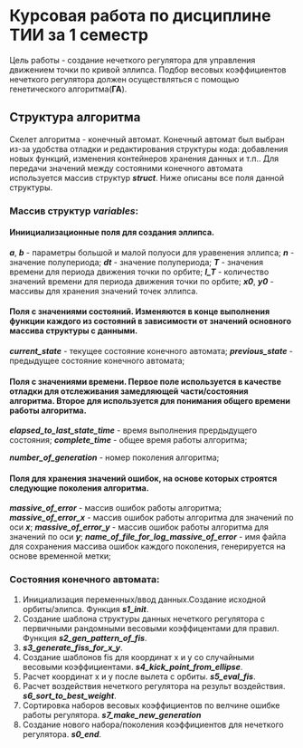# Курсовая работа по дисциплине ТИИ за 1 семестр

Цель работы - создание нечеткого регулятора для управления движением точки по кривой эллипса.
Подбор весовых коэффициентов нечеткого регулятора должен осуществляться с помощью генетического алгоритма(**ГА**).

## Структура алгоритма

Скелет алгоритма - конечный автомат. Конечный автомат был выбран из-за удобства отладки и редактирования структуры кода: добавления новых функций, изменения контейнеров хранения данных и т.п..
Для передачи значений между состояними конечного автомата используется массив структур ***struct***. Ниже описаны все поля данной структуры.

### Массив структур ***variables***:

#### Иниициализационные поля для создания эллипса.

***a***, ***b*** - параметры большой и малой полуоси для уравенения эллипса;
***n*** - значение полупериода;
***dt*** - значение полупериода;
***T*** - значения времени для периода движения точки по орбите;
***l_T*** - количество значений времени для периода движения точки по орбите;
***x0***, ***y0*** - массивы для хранения значений точек эллипса.

#### Поля с значениями состояний. Изменяются в конце выполнения функции каждого из состояний в зависимости от значений основного массива структуры с данными.

***current_state*** - текущее состояние конечного автомата;
***previous_state*** - предыдущее состояние конечного автомата;

#### Поля с значениями времени. Первое поле используется в качестве отладки для отслеживания замедляющей части/состояния алгоритма. Второе для используется для понимания общего времени работы алгоритма.

***elapsed_to_last_state_time*** - время выполнения прердыдущего состояния;
***complete_time*** - общее время работы алгоритма;

***number_of_generation*** - номер поколения алгоритма;

#### Поля для хранения значений ошибок, на основе которых строятся следующие поколения алгоритма.

***massive_of_error*** - массив ошибок работы алгоритма;
***massive_of_error_x*** - массив ошибок работы алгоритма для значений по оси ***x***;
***massive_of_error_y*** - массив ошибок работы алгоритма для значений по оси ***y***;
***name_of_file_for_log_massive_of_error*** - имя файла для сохранения
массива ошибок каждого поколения, генерируется на основе временной метки;


### Состояния конечного автомата:
1. Инициализация переменных/ввод данных.Создание исходной орбиты/элипса. Функция ***s1_init***. 
2. Создание шаблона структуры данных нечеткого регулятора с первичными рандомными весовыми коэффицентами для правил. Функция ***s2_gen_pattern_of_fis***.
3. ***s3_generate_fiss_for_x_y***. 
4. Создание шаблонов fis для координат x и y со случайными весовыми коэффициентами. ***s4_kick_point_from_ellipse***.
5. Расчет координат x и y после вылета с орбиты. ***s5_eval_fis***.
6. Расчет воздействия нечеткого регулятора на результ воздействия. ***s6_sort_to_best_weight***.
7. Сортировка наборов весовых коэффициентов по велчине ошибке работы регулятора. ***s7_make_new_generation***
8. Создание нового набора/поколения коэффициентов для нечеткого регулятора. ***s0_end***.